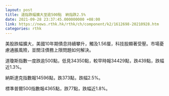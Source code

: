 ```yaml
---
layout: post
title: 道指跌幅擴大至逾500點　納指跌2.5%
date: 2021-09-28 23:37:45.000000000 +08:00
link: https://news.rthk.hk/rthk/ch/component/k2/1612698-20210928.htm
categories: rthk
---
```


美股跌幅擴大，美國10年期債息持續攀升，觸及1.56厘，科技股顯著受壓。市場憂慮通脹風險，並關注債務上限問題如何解決。

道瓊斯指數一度跌逾500點，低見34350點，較早時報34429點，跌439點，跌幅近1.3%。

納斯達克指數報14596點，跌373點，跌幅2.5%。

標準普爾500指數報4365點，跌77點，跌幅近1.8%。

